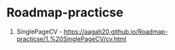 # Roadmap-practicse

1. SinglePageCV - https://aagah20.github.io/Roadmap-practicse/1.%20SinglePageCV/cv.html
